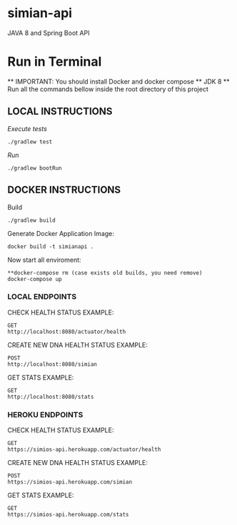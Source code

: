 # simian-api
JAVA 8 and Spring Boot API

# Run in Terminal
** IMPORTANT: You should install Docker and docker compose
** JDK 8
** Run all the commands bellow inside the root directory of this project



## LOCAL INSTRUCTIONS

*Execute tests*
```
./gradlew test
```

*Run*
```
./gradlew bootRun
```


## DOCKER INSTRUCTIONS

Build
```
./gradlew build
```

Generate Docker Application Image:
```
docker build -t simianapi .
```

Now start all enviroment:
```
**docker-compose rm (case exists old builds, you need remove)
docker-compose up
```

### LOCAL ENDPOINTS
CHECK HEALTH STATUS EXAMPLE:

```
GET
http://localhost:8080/actuator/health
```

CREATE NEW DNA HEALTH STATUS EXAMPLE:

```
POST
http://localhost:8080/simian
```

GET STATS EXAMPLE:

```
GET
http://localhost:8080/stats
```

### HEROKU ENDPOINTS

CHECK HEALTH STATUS EXAMPLE:

```
GET
https://simios-api.herokuapp.com/actuator/health
```

CREATE NEW DNA HEALTH STATUS EXAMPLE:

```
POST
https://simios-api.herokuapp.com/simian
```

GET STATS EXAMPLE:

```
GET
https://simios-api.herokuapp.com/stats
```
